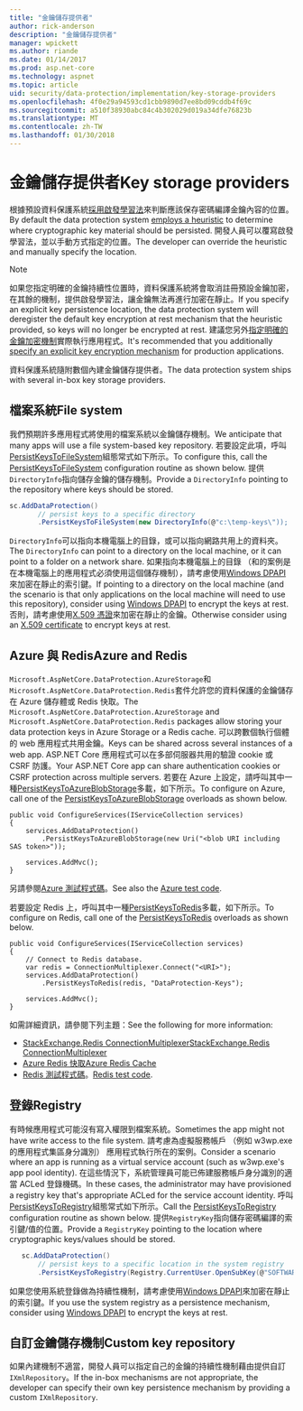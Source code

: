 ```yaml
---
title: "金鑰儲存提供者"
author: rick-anderson
description: "金鑰儲存提供者"
manager: wpickett
ms.author: riande
ms.date: 01/14/2017
ms.prod: asp.net-core
ms.technology: aspnet
ms.topic: article
uid: security/data-protection/implementation/key-storage-providers
ms.openlocfilehash: 4f0e29a94593cd1cbb9890d7ee8bd09cddb4f69c
ms.sourcegitcommit: a510f38930abc84c4b302029d019a34dfe76823b
ms.translationtype: MT
ms.contentlocale: zh-TW
ms.lasthandoff: 01/30/2018
---
```

# <a name="key-storage-providers"></a><span data-ttu-id="bc7de-103">金鑰儲存提供者</span><span class="sxs-lookup"><span data-stu-id="bc7de-103">Key storage providers</span></span>

<a name="data-protection-implementation-key-storage-providers"></a>

<span data-ttu-id="bc7de-104">根據預設資料保護系統[採用啟發學習法](xref:security/data-protection/configuration/default-settings)來判斷應該保存密碼編譯金鑰內容的位置。</span><span class="sxs-lookup"><span data-stu-id="bc7de-104">By default the data protection system [employs a heuristic](xref:security/data-protection/configuration/default-settings) to determine where cryptographic key material should be persisted.</span></span> <span data-ttu-id="bc7de-105">開發人員可以覆寫啟發學習法，並以手動方式指定的位置。</span><span class="sxs-lookup"><span data-stu-id="bc7de-105">The developer can override the heuristic and manually specify the location.</span></span>

> [!NOTE]
> <span data-ttu-id="bc7de-106">如果您指定明確的金鑰持續性位置時，資料保護系統將會取消註冊預設金鑰加密，在其餘的機制，提供啟發學習法，讓金鑰無法再進行加密在靜止。</span><span class="sxs-lookup"><span data-stu-id="bc7de-106">If you specify an explicit key persistence location, the data protection system will deregister the default key encryption at rest mechanism that the heuristic provided, so keys will no longer be encrypted at rest.</span></span> <span data-ttu-id="bc7de-107">建議您另外[指定明確的金鑰加密機制](key-encryption-at-rest.md#data-protection-implementation-key-encryption-at-rest-providers)實際執行應用程式。</span><span class="sxs-lookup"><span data-stu-id="bc7de-107">It's recommended that you additionally [specify an explicit key encryption mechanism](key-encryption-at-rest.md#data-protection-implementation-key-encryption-at-rest-providers) for production applications.</span></span>

<span data-ttu-id="bc7de-108">資料保護系統隨附數個內建金鑰儲存提供者。</span><span class="sxs-lookup"><span data-stu-id="bc7de-108">The data protection system ships with several in-box key storage providers.</span></span>

## <a name="file-system"></a><span data-ttu-id="bc7de-109">檔案系統</span><span class="sxs-lookup"><span data-stu-id="bc7de-109">File system</span></span>

<span data-ttu-id="bc7de-110">我們預期許多應用程式將使用的檔案系統以金鑰儲存機制。</span><span class="sxs-lookup"><span data-stu-id="bc7de-110">We anticipate that many apps will use a file system-based key repository.</span></span> <span data-ttu-id="bc7de-111">若要設定此項，呼叫[PersistKeysToFileSystem](https://github.com/aspnet/DataProtection/blob/rel/1.1.0/src/Microsoft.AspNetCore.DataProtection/DataProtectionBuilderExtensions.cs)組態常式如下所示。</span><span class="sxs-lookup"><span data-stu-id="bc7de-111">To configure this, call the [PersistKeysToFileSystem](https://github.com/aspnet/DataProtection/blob/rel/1.1.0/src/Microsoft.AspNetCore.DataProtection/DataProtectionBuilderExtensions.cs) configuration routine as shown below.</span></span> <span data-ttu-id="bc7de-112">提供`DirectoryInfo`指向儲存金鑰的儲存機制。</span><span class="sxs-lookup"><span data-stu-id="bc7de-112">Provide a `DirectoryInfo` pointing to the repository where keys should be stored.</span></span>

```csharp
sc.AddDataProtection()
       // persist keys to a specific directory
       .PersistKeysToFileSystem(new DirectoryInfo(@"c:\temp-keys\"));
   ```

<span data-ttu-id="bc7de-113">`DirectoryInfo`可以指向本機電腦上的目錄，或可以指向網路共用上的資料夾。</span><span class="sxs-lookup"><span data-stu-id="bc7de-113">The `DirectoryInfo` can point to a directory on the local machine, or it can point to a folder on a network share.</span></span> <span data-ttu-id="bc7de-114">如果指向本機電腦上的目錄 （和的案例是在本機電腦上的應用程式必須使用這個儲存機制），請考慮使用[Windows DPAPI](key-encryption-at-rest.md#data-protection-implementation-key-encryption-at-rest)來加密在靜止的索引鍵。</span><span class="sxs-lookup"><span data-stu-id="bc7de-114">If pointing to a directory on the local machine (and the scenario is that only applications on the local machine will need to use this repository), consider using [Windows DPAPI](key-encryption-at-rest.md#data-protection-implementation-key-encryption-at-rest) to encrypt the keys at rest.</span></span> <span data-ttu-id="bc7de-115">否則，請考慮使用[X.509 憑證](key-encryption-at-rest.md#data-protection-implementation-key-encryption-at-rest)來加密在靜止的金鑰。</span><span class="sxs-lookup"><span data-stu-id="bc7de-115">Otherwise consider using an [X.509 certificate](key-encryption-at-rest.md#data-protection-implementation-key-encryption-at-rest) to encrypt keys at rest.</span></span>

## <a name="azure-and-redis"></a><span data-ttu-id="bc7de-116">Azure 與 Redis</span><span class="sxs-lookup"><span data-stu-id="bc7de-116">Azure and Redis</span></span>

<span data-ttu-id="bc7de-117">`Microsoft.AspNetCore.DataProtection.AzureStorage`和`Microsoft.AspNetCore.DataProtection.Redis`套件允許您的資料保護的金鑰儲存在 Azure 儲存體或 Redis 快取。</span><span class="sxs-lookup"><span data-stu-id="bc7de-117">The `Microsoft.AspNetCore.DataProtection.AzureStorage` and `Microsoft.AspNetCore.DataProtection.Redis` packages allow storing your data protection keys in Azure Storage or a Redis cache.</span></span> <span data-ttu-id="bc7de-118">可以跨數個執行個體的 web 應用程式共用金鑰。</span><span class="sxs-lookup"><span data-stu-id="bc7de-118">Keys can be shared across several instances of a web app.</span></span> <span data-ttu-id="bc7de-119">ASP.NET Core 應用程式可以在多部伺服器共用的驗證 cookie 或 CSRF 防護。</span><span class="sxs-lookup"><span data-stu-id="bc7de-119">Your ASP.NET Core app can share authentication cookies or CSRF protection across multiple servers.</span></span> <span data-ttu-id="bc7de-120">若要在 Azure 上設定，請呼叫其中一種[PersistKeysToAzureBlobStorage](https://github.com/aspnet/DataProtection/blob/rel/1.1.0/src/Microsoft.AspNetCore.DataProtection.AzureStorage/AzureDataProtectionBuilderExtensions.cs)多載，如下所示。</span><span class="sxs-lookup"><span data-stu-id="bc7de-120">To configure on Azure, call one of the [PersistKeysToAzureBlobStorage](https://github.com/aspnet/DataProtection/blob/rel/1.1.0/src/Microsoft.AspNetCore.DataProtection.AzureStorage/AzureDataProtectionBuilderExtensions.cs) overloads as shown below.</span></span>

```
public void ConfigureServices(IServiceCollection services)
{
    services.AddDataProtection()
        .PersistKeysToAzureBlobStorage(new Uri("<blob URI including SAS token>"));

    services.AddMvc();
}
```

<span data-ttu-id="bc7de-121">另請參閱[Azure 測試程式碼](https://github.com/aspnet/DataProtection/blob/rel/1.1.0/samples/AzureBlob/Program.cs)。</span><span class="sxs-lookup"><span data-stu-id="bc7de-121">See also the [Azure test code](https://github.com/aspnet/DataProtection/blob/rel/1.1.0/samples/AzureBlob/Program.cs).</span></span>

<span data-ttu-id="bc7de-122">若要設定 Redis 上，呼叫其中一種[PersistKeysToRedis](https://github.com/aspnet/DataProtection/blob/rel/1.1.0/src/Microsoft.AspNetCore.DataProtection.Redis/RedisDataProtectionBuilderExtensions.cs)多載，如下所示。</span><span class="sxs-lookup"><span data-stu-id="bc7de-122">To configure on Redis, call one of the [PersistKeysToRedis](https://github.com/aspnet/DataProtection/blob/rel/1.1.0/src/Microsoft.AspNetCore.DataProtection.Redis/RedisDataProtectionBuilderExtensions.cs) overloads as shown below.</span></span>

```
public void ConfigureServices(IServiceCollection services)
{
    // Connect to Redis database.
    var redis = ConnectionMultiplexer.Connect("<URI>");
    services.AddDataProtection()
        .PersistKeysToRedis(redis, "DataProtection-Keys");

    services.AddMvc();
}
```

<span data-ttu-id="bc7de-123">如需詳細資訊，請參閱下列主題：</span><span class="sxs-lookup"><span data-stu-id="bc7de-123">See the following for more information:</span></span>

- [<span data-ttu-id="bc7de-124">StackExchange.Redis ConnectionMultiplexer</span><span class="sxs-lookup"><span data-stu-id="bc7de-124">StackExchange.Redis ConnectionMultiplexer</span></span>](https://github.com/StackExchange/StackExchange.Redis/blob/master/docs/Basics.md)
- [<span data-ttu-id="bc7de-125">Azure Redis 快取</span><span class="sxs-lookup"><span data-stu-id="bc7de-125">Azure Redis Cache</span></span>](https://docs.microsoft.com/azure/redis-cache/cache-dotnet-how-to-use-azure-redis-cache#connect-to-the-cache)
- <span data-ttu-id="bc7de-126">[Redis 測試程式碼](https://github.com/aspnet/DataProtection/blob/rel/1.1.0/samples/Redis/Program.cs)。</span><span class="sxs-lookup"><span data-stu-id="bc7de-126">[Redis test code](https://github.com/aspnet/DataProtection/blob/rel/1.1.0/samples/Redis/Program.cs).</span></span>

## <a name="registry"></a><span data-ttu-id="bc7de-127">登錄</span><span class="sxs-lookup"><span data-stu-id="bc7de-127">Registry</span></span>

<span data-ttu-id="bc7de-128">有時候應用程式可能沒有寫入權限到檔案系統。</span><span class="sxs-lookup"><span data-stu-id="bc7de-128">Sometimes the app might not have write access to the file system.</span></span> <span data-ttu-id="bc7de-129">請考慮為虛擬服務帳戶 （例如 w3wp.exe 的應用程式集區身分識別） 應用程式執行所在的案例。</span><span class="sxs-lookup"><span data-stu-id="bc7de-129">Consider a scenario where an app is running as a virtual service account (such as w3wp.exe's app pool identity).</span></span> <span data-ttu-id="bc7de-130">在這些情況下，系統管理員可能已佈建服務帳戶身分識別的適當 ACLed 登錄機碼。</span><span class="sxs-lookup"><span data-stu-id="bc7de-130">In these cases, the administrator may have provisioned a registry key that's appropriate ACLed for the service account identity.</span></span> <span data-ttu-id="bc7de-131">呼叫[PersistKeysToRegistry](https://github.com/aspnet/DataProtection/blob/rel/1.1.0/src/Microsoft.AspNetCore.DataProtection/DataProtectionBuilderExtensions.cs)組態常式如下所示。</span><span class="sxs-lookup"><span data-stu-id="bc7de-131">Call the [PersistKeysToRegistry](https://github.com/aspnet/DataProtection/blob/rel/1.1.0/src/Microsoft.AspNetCore.DataProtection/DataProtectionBuilderExtensions.cs) configuration routine as shown below.</span></span> <span data-ttu-id="bc7de-132">提供`RegistryKey`指向儲存密碼編譯的索引鍵/值的位置。</span><span class="sxs-lookup"><span data-stu-id="bc7de-132">Provide a `RegistryKey` pointing to the location where cryptographic keys/values should be stored.</span></span>

```csharp
   sc.AddDataProtection()
       // persist keys to a specific location in the system registry
       .PersistKeysToRegistry(Registry.CurrentUser.OpenSubKey(@"SOFTWARE\Sample\keys"));
   ```

<span data-ttu-id="bc7de-133">如果您使用系統登錄做為持續性機制，請考慮使用[Windows DPAPI](key-encryption-at-rest.md#data-protection-implementation-key-encryption-at-rest)來加密在靜止的索引鍵。</span><span class="sxs-lookup"><span data-stu-id="bc7de-133">If you use the system registry as a persistence mechanism, consider using [Windows DPAPI](key-encryption-at-rest.md#data-protection-implementation-key-encryption-at-rest) to encrypt the keys at rest.</span></span>

## <a name="custom-key-repository"></a><span data-ttu-id="bc7de-134">自訂金鑰儲存機制</span><span class="sxs-lookup"><span data-stu-id="bc7de-134">Custom key repository</span></span>

<span data-ttu-id="bc7de-135">如果內建機制不適當，開發人員可以指定自己的金鑰的持續性機制藉由提供自訂`IXmlRepository`。</span><span class="sxs-lookup"><span data-stu-id="bc7de-135">If the in-box mechanisms are not appropriate, the developer can specify their own key persistence mechanism by providing a custom `IXmlRepository`.</span></span>

